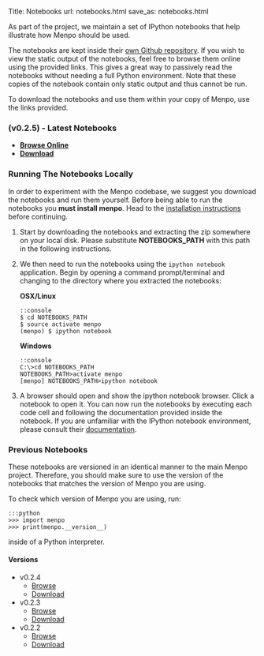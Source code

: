 Title: Notebooks
url: notebooks.html
save_as: notebooks.html

As part of the project, we maintain a set of IPython notebooks that help
illustrate how Menpo should be used.

The notebooks are kept inside their
[own Github repository](http://www.github.com/menpo/menpo-notebooks).
If you wish to view the static output of the notebooks, feel free to browse
them online using the provided links. This gives a great way to passively read
the notebooks without needing a full Python environment. Note that these copies
of the notebook contain only static output and thus cannot be run.

To download the notebooks and use them within your copy of Menpo, use the
links provided.

### **(v0.2.5) - Latest Notebooks**
  - **[Browse Online](http://nbviewer.ipython.org/github/menpo/menpo-notebooks/tree/v0.2.5/notebooks/)**
  - **[Download](https://github.com/menpo/menpo-notebooks/archive/v0.2.5.zip)**

### Running The Notebooks Locally
In order to experiment with the Menpo codebase, we suggest you download the
notebooks and run them yourself. Before being able to run the notebooks you
**must install menpo**. Head to the
[installation instructions]({filename}/pages/installation/index.md) before
continuing.

 1. Start by downloading the notebooks and extracting the zip somewhere on your
    local disk. Please substitute **NOTEBOOKS_PATH** with this path in the
    following instructions.
 2. We then need to run the notebooks using the `ipython notebook` application.
    Begin by opening a command prompt/terminal and changing to the directory
    where you extracted the notebooks:

    **OSX/Linux**

        ::console
        $ cd NOTEBOOKS_PATH
        $ source activate menpo
        (menpo) $ ipython notebook

    **Windows**

        ::console
        C:\>cd NOTEBOOKS_PATH
        NOTEBOOKS_PATH>activate menpo
        [menpo] NOTEBOOKS_PATH>ipython notebook

 3. A browser should open and show the ipython notebook browser. Click a
    notebook to open it. You can now run the notebooks by executing each code
    cell and following the documentation provided inside the notebook. If you
    are unfamiliar with the IPython notebook environment, please consult
    their [documentation](http://ipython.org/notebook.html).

### Previous Notebooks
These notebooks are versioned in an identical manner
to the main Menpo project. Therefore, you should make sure to use the version
of the notebooks that matches the version of Menpo you are using.

To check which version of Menpo you are using, run:

    :::python
    >>> import menpo
    >>> print(menpo.__version__)


inside of a Python interpreter.

#### Versions
  - v0.2.4
    - [Browse](http://nbviewer.ipython.org/github/menpo/menpo-notebooks/tree/v0.2.4/notebooks/)
    - [Download](https://github.com/menpo/menpo-notebooks/archive/v0.2.4.zip)
  - v0.2.3
    - [Browse](http://nbviewer.ipython.org/github/menpo/menpo-notebooks/tree/v0.2.3/notebooks/)
    - [Download](https://github.com/menpo/menpo-notebooks/archive/v0.2.3.zip)
  - v0.2.2
    - [Browse](http://nbviewer.ipython.org/github/menpo/menpo-notebooks/tree/v0.2.2/notebooks/)
    - [Download](https://github.com/menpo/menpo-notebooks/archive/v0.2.2.zip)
